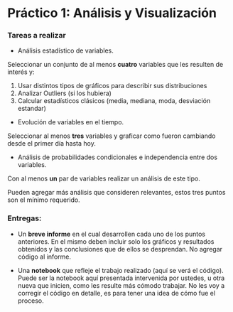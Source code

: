 # Práctico 1: Análisis y Visualización

### Tareas a realizar

+ Análisis estadístico de variables.

Seleccionar un conjunto de al menos **cuatro** variables que les resulten de interés y:

1.   Usar distintos tipos de gráficos para describir sus distribuciones
2.   Analizar Outliers (si los hubiera)
3.   Calcular estadísticos clásicos (media, mediana, moda, desviación estandar)

+ Evolución de variables en el tiempo.

Seleccionar al menos **tres** variables y graficar como fueron cambiando desde el primer día hasta hoy.

+ Análisis de probabilidades condicionales e independencia entre dos variables.

Con al menos **un** par de variables realizar un análisis de este tipo.

Pueden agregar más análisis que consideren relevantes, estos tres puntos son el mínimo requerido.

### Entregas:

+ Un **breve informe** en el cual desarrollen cada uno de los puntos anteriores. 
En el mismo deben incluir solo los gráficos y resultados obtenidos y las conclusiones que de ellos se desprendan. No agregar código al informe. 

+ Una **notebook** que refleje el trabajo realizado (aquí se verá el código). 
Puede ser la notebook aquí presentada intervenida por ustedes, u otra nueva que inicien, como les resulte más cómodo trabajar.
No les voy a corregir el código en detalle, es para tener una idea de cómo fue el proceso.
